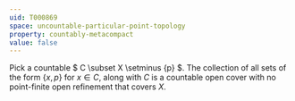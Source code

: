 ```yaml
---
uid: T000869
space: uncountable-particular-point-topology
property: countably-metacompact
value: false
---
```

Pick a countable $ C \subset X \setminus \{p\} $.  The collection of all sets of the form $\{x,p\}$ for $x \in C$, along with $C$ is a countable open cover with no point-finite open refinement that covers $X$.

